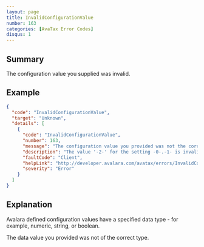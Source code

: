 ```yaml
---
layout: page
title: InvalidConfigurationValue
number: 163
categories: [AvaTax Error Codes]
disqus: 1
---
```


## Summary

The configuration value you supplied was invalid.

## Example

```json
{
  "code": "InvalidConfigurationValue",
  "target": "Unknown",
  "details": [
    {
      "code": "InvalidConfigurationValue",
      "number": 163,
      "message": "The configuration value you provided was not the correct type.",
      "description": "The value '-2-' for the setting -0-.-1- is invalid.  The value must be of type -3-.",
      "faultCode": "Client",
      "helpLink": "http://developer.avalara.com/avatax/errors/InvalidConfigurationValue",
      "severity": "Error"
    }
  ]
}
```

## Explanation

Avalara defined configuration values have a specified data type - for example, numeric, string, or boolean.

The data value you provided was not of the correct type.
